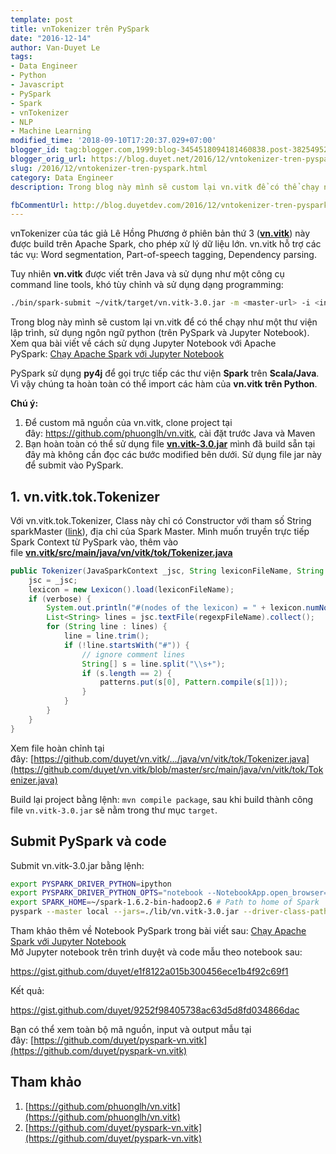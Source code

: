 ```yaml
---
template: post
title: vnTokenizer trên PySpark
date: "2016-12-14"
author: Van-Duyet Le
tags:
- Data Engineer
- Python
- Javascript
- PySpark
- Spark
- vnTokenizer
- NLP
- Machine Learning
modified_time: '2018-09-10T17:20:37.029+07:00'
blogger_id: tag:blogger.com,1999:blog-3454518094181460838.post-3825495208380118194
blogger_orig_url: https://blog.duyet.net/2016/12/vntokenizer-tren-pyspark.html
slug: /2016/12/vntokenizer-tren-pyspark.html
category: Data Engineer
description: Trong blog này mình sẽ custom lại vn.vitk để có thể chạy như một thư viện lập trình, sử dụng ngôn ngữ python (trên PySpark và Jupyter Notebook).  

fbCommentUrl: http://blog.duyetdev.com/2016/12/vntokenizer-tren-pyspark.html
---
```


vnTokenizer của tác giả Lê Hồng Phương ở phiên bản thứ 3 (**[vn.vitk](https://github.com/phuonglh/vn.vitk)**) này được build trên Apache Spark, cho phép xử lý dữ liệu lớn. vn.vitk hỗ trợ các tác vụ: Word segmentation, Part-of-speech tagging, Dependency parsing.  
  
Tuy nhiên **vn.vitk** được viết trên Java và sử dụng như một công cụ command line tools, khó tùy chỉnh và sử dụng dạng programming:  

```bash
./bin/spark-submit ~/vitk/target/vn.vitk-3.0.jar -m <master-url> -i <input-file> -o <output-file> -v
``` 

  

Trong blog này mình sẽ custom lại vn.vitk để có thể chạy như một thư viện lập trình, sử dụng ngôn ngữ python (trên PySpark và Jupyter Notebook).  
Xem qua bài viết về cách sử dụng Jupyter Notebook với Apache PySpark: [Chạy Apache Spark với Jupyter Notebook](https://blog.duyet.net/2016/09/chay-apache-spark-voi-jupiter-notebook.html#.WEz76RJ97_g)  
  
PySpark sử dụng **py4j** để gọi trực tiếp các thư viện **Spark** trên **Scala/Java**. Vì vậy chúng ta hoàn toàn có thể import các hàm của **vn.vitk trên Python**.  
  
**Chú ý:**  

1.  Để custom mã nguồn của vn.vitk, clone project tại đây: https://github.com/phuonglh/vn.vitk, cài đặt trước Java và Maven
2.  Bạn hoàn toàn có thể sử dụng file **[vn.vitk-3.0.jar](https://github.com/duyet/pyspark-vn.vitk/blob/master/lib/vn.vitk-3.0.jar)** mình đã build sẵn tại đây mà không cần đọc các bước modified bên dưới. Sử dụng file jar này để submit vào PySpark.

## 1. vn.vitk.tok.Tokenizer

Với vn.vitk.tok.Tokenizer, Class này chỉ có Constructor với tham số String sparkMaster ([link](https://github.com/phuonglh/vn.vitk/blob/master/src/main/java/vn/vitk/tok/Tokenizer.java#L77)), địa chỉ của Spark Master. Mình muốn truyền trực tiếp Spark Context từ PySpark vào, thêm vào file **[vn.vitk/src/main/java/vn/vitk/tok/Tokenizer.java](https://github.com/phuonglh/vn.vitk/blob/master/src/main/java/vn/vitk/tok/Tokenizer.java#L77)**  
  
```java
public Tokenizer(JavaSparkContext _jsc, String lexiconFileName, String regexpFileName) {
    jsc = _jsc;
    lexicon = new Lexicon().load(lexiconFileName);
    if (verbose) {
        System.out.println("#(nodes of the lexicon) = " + lexicon.numNodes());
        List<String> lines = jsc.textFile(regexpFileName).collect();
        for (String line : lines) {
            line = line.trim();
            if (!line.startsWith("#")) {
                // ignore comment lines   
                String[] s = line.split("\\s+");
                if (s.length == 2) {
                    patterns.put(s[0], Pattern.compile(s[1]));
                }
            }
        }
    }
}
```

  
Xem file hoàn chỉnh tại đây: [https://github.com/duyet/vn.vitk/.../java/vn/vitk/tok/Tokenizer.java](https://github.com/duyet/vn.vitk/blob/master/src/main/java/vn/vitk/tok/Tokenizer.java)  
  
Build lại project bằng lệnh: `mvn compile package`, sau khi build thành công file `vn.vitk-3.0.jar` sẽ nằm trong thư mục `target`.  

## Submit PySpark và code

Submit vn.vitk-3.0.jar bằng lệnh:  

```bash
export PYSPARK_DRIVER_PYTHON=ipython
export PYSPARK_DRIVER_PYTHON_OPTS="notebook --NotebookApp.open_browser=False --NotebookApp.ip='*' --NotebookApp.port=8880"
export SPARK_HOME=~/spark-1.6.2-bin-hadoop2.6 # Path to home of Spark
pyspark --master local --jars=./lib/vn.vitk-3.0.jar --driver-class-path=./lib/vn.vitk-3.0.jar
```

Tham khảo thêm về Notebook PySpark trong bài viết sau: [Chạy Apache Spark với Jupyter Notebook](https://blog.duyet.net/2016/09/chay-apache-spark-voi-jupiter-notebook.html#.WEz76RJ97_g)  
Mở Jupyter notebook trên trình duyệt và code mẫu theo notebook sau:

https://gist.github.com/duyet/e1f8122a015b300456ece1b4f92c69f1


Kết quả:

https://gist.github.com/duyet/9252f98405738ac63d5d8fd034866dac


  
Bạn có thể xem toàn bộ mã nguồn, input và output mẫu tại đây: [https://github.com/duyet/pyspark-vn.vitk](https://github.com/duyet/pyspark-vn.vitk)  

## Tham khảo

1.  [https://github.com/phuonglh/vn.vitk](https://github.com/phuonglh/vn.vitk)
2.  [https://github.com/duyet/pyspark-vn.vitk](https://github.com/duyet/pyspark-vn.vitk)